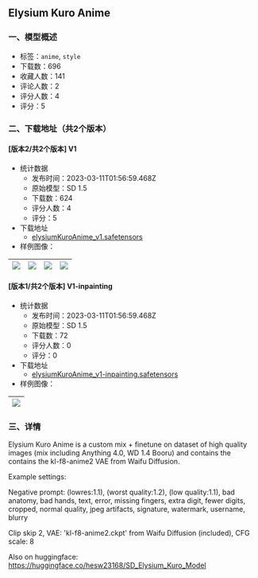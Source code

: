 ## Elysium Kuro Anime
### 一、模型概述

- 标签：`anime`, `style`
- 下载数：696
- 收藏人数：141
- 评论人数：2
- 评分人数：4
- 评分：5

### 二、下载地址（共2个版本）

#### [版本2/共2个版本] V1

- 统计数据
  - 发布时间：2023-03-11T01:56:59.468Z
  - 原始模型：SD 1.5
  - 下载数：624
  - 评分人数：4
  - 评分：5
- 下载地址
  - [elysiumKuroAnime_v1.safetensors](https://civitai.com/api/download/models/6146)
- 样例图像：

| <img src="https://image.civitai.com/xG1nkqKTMzGDvpLrqFT7WA/2bbd3f97-9a01-4944-a686-cc0fbebbed00/width=450/53603.jpeg" /> | <img src="https://image.civitai.com/xG1nkqKTMzGDvpLrqFT7WA/6806e5ba-8a4e-4015-ba11-f6c1a112f300/width=450/74185.jpeg" /> | <img src="https://image.civitai.com/xG1nkqKTMzGDvpLrqFT7WA/f839835c-a4fd-4be5-fc11-8db980322d00/width=450/53592.jpeg" /> | <img src="https://image.civitai.com/xG1nkqKTMzGDvpLrqFT7WA/a06d6614-5cc8-43fd-2662-9a3f23bfdb00/width=450/53599.jpeg" /> |
| ---- | ---- | ---- | ---- |

#### [版本1/共2个版本] V1-inpainting

- 统计数据
  - 发布时间：2023-03-11T01:56:59.468Z
  - 原始模型：SD 1.5
  - 下载数：72
  - 评分人数：0
  - 评分：0
- 下载地址
  - [elysiumKuroAnime_v1-inpainting.safetensors](https://civitai.com/api/download/models/6508)
- 样例图像：

| <img src="https://image.civitai.com/xG1nkqKTMzGDvpLrqFT7WA/355b29d2-9584-4f73-72bd-1a8c5ddef800/width=450/58677.jpeg" /> |
| ---- |


### 三、详情
<p>Elysium Kuro Anime is a custom mix + finetune on dataset of high quality images (mix including Anything 4.0, WD 1.4 Booru) and contains the contains the kl-f8-anime2 VAE from Waifu Diffusion.</p><p>Example settings:</p><p>Negative prompt: (lowres:1.1), (worst quality:1.2), (low quality:1.1), bad anatomy, bad hands, text, error, missing fingers, extra digit, fewer digits, cropped, normal quality, jpeg artifacts, signature, watermark, username, blurry</p><p>Clip skip 2, VAE: 'kl-f8-anime2.ckpt' from Waifu Diffusion (included), CFG scale: 8</p><p></p><p>Also on huggingface: <a target="_blank" rel="ugc" href="https://huggingface.co/hesw23168/SD_Elysium_Kuro_Model">https://huggingface.co/hesw23168/SD_Elysium_Kuro_Model</a></p>